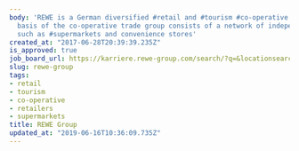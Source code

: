 ```yaml
---
body: 'REWE is a German diversified #retail and #tourism #co-operative group. The
  basis of the co-operative trade group consists of a network of independent #retailers
  such as #supermarkets and convenience stores'
created_at: "2017-06-28T20:39:39.235Z"
is_approved: true
job_board_url: https://karriere.rewe-group.com/search/?q=&locationsearch=berlin
slug: rewe-group
tags:
- retail
- tourism
- co-operative
- retailers
- supermarkets
title: REWE Group
updated_at: "2019-06-16T10:36:09.735Z"
---
```

